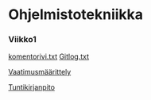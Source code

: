 # Ohjelmistotekniikka

### Viikko1


[komentorivi.txt](https://github.com/Sampyy/ot-harjoitustyo/blob/master/laskarit/viikko1/komentorivi.txt) 
[Gitlog.txt](https://github.com/Sampyy/ot-harjoitustyo/blob/master/laskarit/viikko1/gitlog.txt)

[Vaatimusmäärittely](https://github.com/Sampyy/ot-harjoitustyo/blob/master/MineSweeper/dokumentaatio/vaatimusmaarittely.md)


[Tuntikirjanpito](https://github.com/Sampyy/ot-harjoitustyo/blob/master/MineSweeper/dokumentaatio/tuntikirjanpito.md)